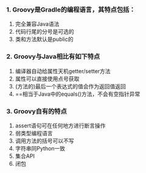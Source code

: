 ### 1. Groovy是Gradle的编程语言，其特点包括：
1. 完全兼容Java语法
2. 代码行尾的分号是可选的
3. 类和方法默认是public的

### 2. Groovy与Java相比有如下特点
1. 编译器自动给属性天机getter/setter方法
2. 属性可以直接使用点号获取
3. (方法的)最后一个表达式的值会作为返回值返回
4. ==相当于Java中的equals()方法，不会有空指针异常
	
### 3. Groovy自有的特点
1. assert语句可在任何地方进行断言操作
2. 弱类型编程语言
3. 调用方法的括号可以不写
4. 字符串同Python一致
5. 集合API
6. 闭包
	
